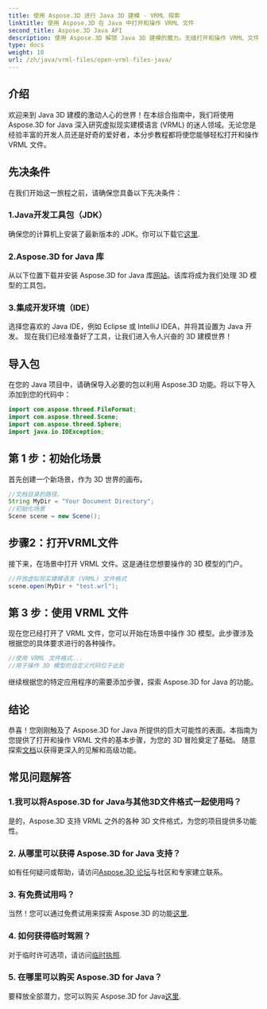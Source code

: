 ```yaml
---
title: 使用 Aspose.3D 进行 Java 3D 建模 - VRML 探索
linktitle: 使用 Aspose.3D 在 Java 中打开和操作 VRML 文件
second_title: Aspose.3D Java API
description: 使用 Aspose.3D 解锁 Java 3D 建模的魔力。无缝打开和操作 VRML 文件。潜入一个充满无限可能的世界！
type: docs
weight: 10
url: /zh/java/vrml-files/open-vrml-files-java/
---
```

## 介绍
欢迎来到 Java 3D 建模的激动人心的世界！在本综合指南中，我们将使用 Aspose.3D for Java 深入研究虚拟现实建模语言 (VRML) 的迷人领域。无论您是经验丰富的开发人员还是好奇的爱好者，本分步教程都将使您能够轻松打开和操作 VRML 文件。
## 先决条件
在我们开始这一旅程之前，请确保您具备以下先决条件：
### 1.Java开发工具包（JDK）
确保您的计算机上安装了最新版本的 JDK。你可以下载它[这里](https://www.oracle.com/java/technologies/javase-downloads.html).
### 2.Aspose.3D for Java 库
从以下位置下载并安装 Aspose.3D for Java 库[网站](https://releases.aspose.com/3d/java/)。该库将成为我们处理 3D 模型的工具包。
### 3.集成开发环境（IDE）
选择您喜欢的 Java IDE，例如 Eclipse 或 IntelliJ IDEA，并将其设置为 Java 开发。
现在我们已经准备好了工具，让我们进入令人兴奋的 3D 建模世界！
## 导入包
在您的 Java 项目中，请确保导入必要的包以利用 Aspose.3D 功能。将以下导入添加到您的代码中：
```java
import com.aspose.threed.FileFormat;
import com.aspose.threed.Scene;
import com.aspose.threed.Sphere;
import java.io.IOException;
```
## 第 1 步：初始化场景
首先创建一个新场景，作为 3D 世界的画布。
```java
//文档目录的路径。
String MyDir = "Your Document Directory";
//初始化场景
Scene scene = new Scene();
```
## 步骤2：打开VRML文件
接下来，在场景中打开 VRML 文件。这是通往您想要操作的 3D 模型的门户。
```java
//开放虚拟现实建模语言 (VRML) 文件格式
scene.open(MyDir + "test.wrl");
```
## 第 3 步：使用 VRML 文件
现在您已经打开了 VRML 文件，您可以开始在场景中操作 3D 模型。此步骤涉及根据您的具体要求进行的各种操作。
```java
//使用 VRML 文件格式...
//用于操作 3D 模型的自定义代码位于此处
```
继续根据您的特定应用程序的需要添加步骤，探索 Aspose.3D for Java 的功能。
## 结论
恭喜！您刚刚触及了 Aspose.3D for Java 所提供的巨大可能性的表面。本指南为您提供了打开和操作 VRML 文件的基本步骤，为您的 3D 冒险奠定了基础。
随意探索[文档](https://reference.aspose.com/3d/java/)以获得更深入的见解和高级功能。
## 常见问题解答
### 1.我可以将Aspose.3D for Java与其他3D文件格式一起使用吗？
是的，Aspose.3D 支持 VRML 之外的各种 3D 文件格式，为您的项目提供多功能性。
### 2. 从哪里可以获得 Aspose.3D for Java 支持？
如有任何疑问或帮助，请访问[Aspose.3D 论坛](https://forum.aspose.com/c/3d/18)与社区和专家建立联系。
### 3. 有免费试用吗？
当然！您可以通过免费试用来探索 Aspose.3D 的功能[这里](https://releases.aspose.com/).
### 4. 如何获得临时驾照？
对于临时许可选项，请访问[临时执照](https://purchase.aspose.com/temporary-license/).
### 5. 在哪里可以购买 Aspose.3D for Java？
要释放全部潜力，您可以购买 Aspose.3D for Java[这里](https://purchase.aspose.com/buy).